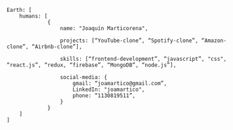     Earth: [
        humans: [
                 {
                     name: "Joaquín Marticorena",
                    
                     projects: [“YouTube-clone”, “Spotify-clone”, “Amazon-clone”, “Airbnb-clone”],
                    
                     skills: [“frontend-development”, “javascript”, "css", “react.js”, “redux, “firebase”, “MongoDB”, “node.js”],
                    
                     social-media: {
                         gmail: “joamartico@gmail.com”,
                         LinkedIn: "joamartico",
                         phone: “1130819511”,
                     }
                 }
        ]
    ]
